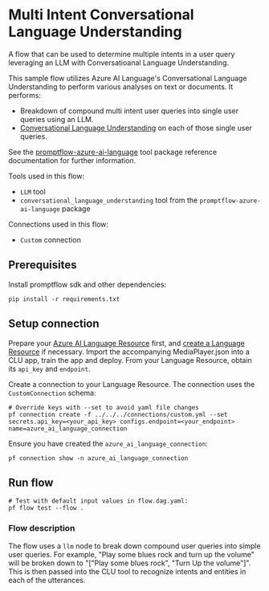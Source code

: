 # Multi Intent Conversational Language Understanding

A flow that can be used to determine multiple intents in a user query leveraging an LLM with Conversatioanal Language Understanding. 

This sample flow utilizes Azure AI Language's Conversational Language Understanding to perform various analyses on text or documents. It performs:

- Breakdown of compound multi intent user queries into single user queries using an LLM.
- [Conversational Language Understanding](https://learn.microsoft.com/en-us/azure/ai-services/language-service/conversational-language-understanding/overview) on each of those single user queries.

See the [promptflow-azure-ai-language](https://github.com/microsoft/promptflow/blob/main/docs/reference/tools-reference/azure_ai_language_tool.md) tool package reference documentation for further information. 

Tools used in this flow:
- `LLM` tool
- `conversational_language_understanding` tool from the `promptflow-azure-ai-language` package

Connections used in this flow:
- `Custom` connection

## Prerequisites
Install promptflow sdk and other dependencies:
```
pip install -r requirements.txt
```

## Setup connection
Prepare your [Azure AI Language Resource](https://azure.microsoft.com/en-us/products/ai-services/ai-language) first, and [create a Language Resource](https://portal.azure.com/#create/Microsoft.CognitiveServicesTextAnalytics) if necessary. Import the accompanying MediaPlayer.json into a CLU app, train the app and deploy. From your Language Resource, obtain its `api_key` and `endpoint`.

Create a connection to your Language Resource. The connection uses the `CustomConnection` schema:
```
# Override keys with --set to avoid yaml file changes
pf connection create -f ../../../connections/custom.yml --set secrets.api_key=<your_api_key> configs.endpoint=<your_endpoint> name=azure_ai_language_connection
```
Ensure you have created the `azure_ai_language_connection`:
```
pf connection show -n azure_ai_language_connection
```

## Run flow
```
# Test with default input values in flow.dag.yaml:
pf flow test --flow .
```

### Flow description
The flow uses a `llm` node to break down compound user queries into simple user queries. For example, "Play some blues rock and turn up the volume" will be broken down to "["Play some blues rock", "Turn Up the volume"]".
This is then passed into the CLU tool to recognize intents and entities in each of the utterances.